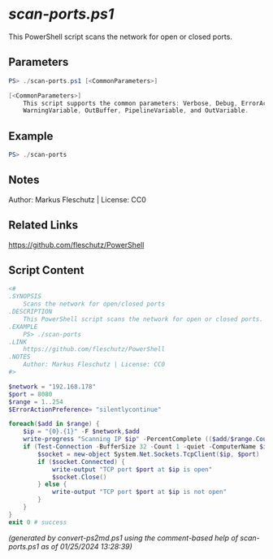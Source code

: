*scan-ports.ps1*
================

This PowerShell script scans the network for open or closed ports.

Parameters
----------
```powershell
PS> ./scan-ports.ps1 [<CommonParameters>]

[<CommonParameters>]
    This script supports the common parameters: Verbose, Debug, ErrorAction, ErrorVariable, WarningAction, 
    WarningVariable, OutBuffer, PipelineVariable, and OutVariable.
```

Example
-------
```powershell
PS> ./scan-ports

```

Notes
-----
Author: Markus Fleschutz | License: CC0

Related Links
-------------
https://github.com/fleschutz/PowerShell

Script Content
--------------
```powershell
<#
.SYNOPSIS
	Scans the network for open/closed ports
.DESCRIPTION
	This PowerShell script scans the network for open or closed ports.
.EXAMPLE
	PS> ./scan-ports
.LINK
	https://github.com/fleschutz/PowerShell
.NOTES
	Author: Markus Fleschutz | License: CC0
#>

$network = "192.168.178"
$port = 8080
$range = 1..254
$ErrorActionPreference= "silentlycontinue"

foreach($add in $range) {
	$ip = "{0}.{1}" -F $network,$add
	write-progress "Scanning IP $ip" -PercentComplete (($add/$range.Count)*100)
	if (Test-Connection -BufferSize 32 -Count 1 -quiet -ComputerName $ip) {
		$socket = new-object System.Net.Sockets.TcpClient($ip, $port)
		if ($socket.Connected) {
			write-output "TCP port $port at $ip is open"
			$socket.Close()
		} else {
			write-output "TCP port $port at $ip is not open"
		}
	}
}
exit 0 # success
```

*(generated by convert-ps2md.ps1 using the comment-based help of scan-ports.ps1 as of 01/25/2024 13:28:39)*
